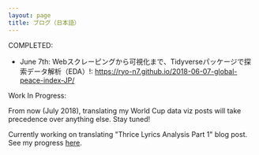 ```yaml
---
layout: page
title: ブログ（日本語）
---
```


COMPLETED:

- June 7th: Webスクレーピングから可視化まで、Tidyverseパッケージで探索データ解析（EDA）!: <https://ryo-n7.github.io/2018-06-07-global-peace-index-JP/>

Work In Progress:

From now (July 2018), translating my World Cup data viz posts will take precedence over anything else. Stay tuned!


Currently working on translating "Thrice Lyrics Analysis Part 1" blog post. See my progress [here](https://github.com/Ryo-N7/blog_jp).

